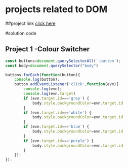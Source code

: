 # projects related to DOM

##project link
[click here](https://stackblitz.com/edit/dom-project-chaiaurcode?file=index.html)


#solution code

## Project 1 -Colour Switcher

```javascript
const buttons=document.querySelectorAll('.button');
const body=document.querySelector("body")

buttons.forEach(function(button){
    console.log(button);
    button.addEventListener('click',function(evn){
        console.log(evn);
        console.log(evn.target)
        if (evn.target.id==='grey') {
            body.style.backgroundColor=evn.target.id
        }
        if (evn.target.id==='white') {
            body.style.backgroundColor=evn.target.id
        }
        if (evn.target.id==='blue') {
            body.style.backgroundColor=evn.target.id
        }
        if (evn.target.id==='purple') {
            body.style.backgroundColor=evn.target.id
        }
    });
});

```